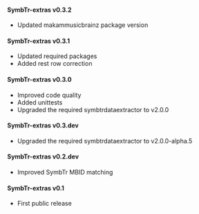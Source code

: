 #### SymbTr-extras v0.3.2
 - Updated makammusicbrainz package version

#### SymbTr-extras v0.3.1
 - Updated required packages
 - Added rest row correction

#### SymbTr-extras v0.3.0
 - Improved code quality
 - Added unittests
 - Upgraded the required symbtrdataextractor to v2.0.0

#### SymbTr-extras v0.3.dev
 - Upgraded the required symbtrdataextractor to v2.0.0-alpha.5

#### SymbTr-extras v0.2.dev
 - Improved SymbTr MBID matching

#### SymbTr-extras v0.1
 - First public release

